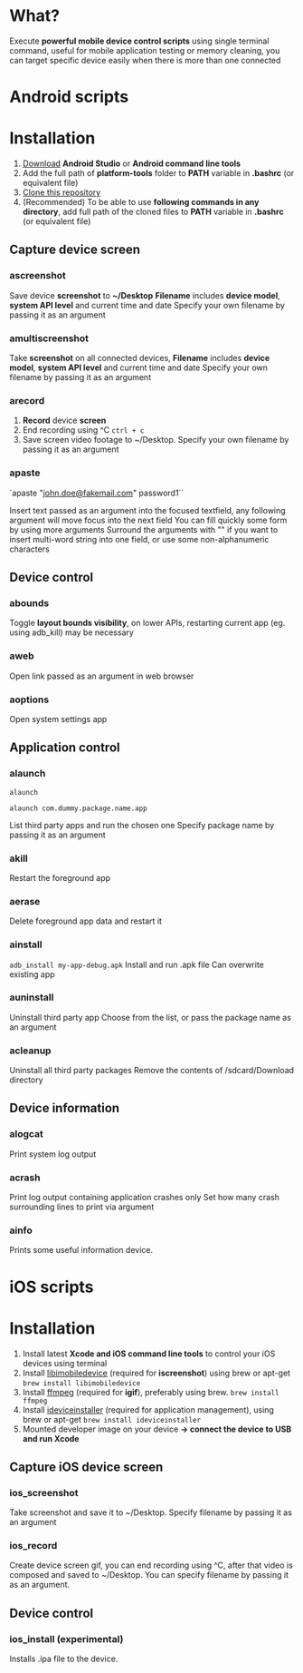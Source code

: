 # What?
Execute **powerful mobile device control scripts** using single terminal command, useful for mobile application testing or memory cleaning, you can target specific device easily when there is more than one connected

# Android scripts

# Installation
1. [Download](https://developer.android.com/studio/ "Android Studio") **Android Studio** or **Android command line tools**
2. Add the full path of **platform-tools** folder to **PATH** variable in **.bashrc** (or equivalent file)
3. [Clone this repository](https://github.com/IntergalacticPenguin/adb-shortcuts.git "Clone")
4. (Recommended) To be able to use **following commands in any directory**, add full path of the cloned files to **PATH** variable in **.bashrc** (or equivalent file)

## Capture device screen

### ascreenshot
Save device **screenshot** to **~/Desktop**
**Filename** includes **device model**, **system API level** and current time and date
Specify your own filename by passing it as an argument

### amultiscreenshot
Take **screenshot** on all connected devices,
**Filename** includes **device model**, **system API level** and current time and date
Specify your own filename by passing it as an argument

### arecord
1. **Record** device **screen**
2. End recording using ^C ``ctrl + c``
3. Save screen video footage to ~/Desktop.
Specify your own filename by passing it as an argument

### apaste
`apaste "john.doe@fakemail.com" password1``

Insert text passed as an argument into the focused textfield, any following argument will move focus into the next field
You can fill quickly some form by using more arguments
Surround the arguments with "" if you want to insert multi-word string into one field, or use some non-alphanumeric characters

## Device control

### abounds
Toggle **layout bounds visibility**, on lower APIs, restarting current app (eg. using adb_kill) may be necessary

### aweb
Open link passed as an argument in web browser

### aoptions
Open system settings app

## Application control

### alaunch
``alaunch``

``alaunch com.dummy.package.name.app``

List third party apps and run the chosen one
Specify package name by passing it as an argument

### akill
Restart the foreground app

### aerase
Delete foreground app data and restart it

### ainstall
``adb_install my-app-debug.apk``
Install and run .apk file
Can overwrite existing app

### auninstall
Uninstall third party app
Choose from the list, or pass the package name as an argument

### acleanup
Uninstall all third party packages
Remove the contents of /sdcard/Download directory

## Device information

### alogcat
Print system log output

### acrash
Print log output containing application crashes only
Set how many crash surrounding lines to print via argument

### ainfo
Prints some useful information device.

# iOS scripts

# Installation
1. Install latest **Xcode and iOS command line tools** to control your iOS devices using terminal
2. Install [libimobiledevice](https://github.com/libimobiledevice/libimobiledevice "libimobiledevice") (required for **iscreenshot**) using brew or apt-get ```brew install libimobiledevice```
3. Install [ffmpeg](https://www.ffmpeg.org/ "ffmpeg") (required for **igif**), preferably using brew. ```brew install ffmpeg```
4. Install [ideviceinstaller](https://github.com/libimobiledevice/ideviceinstaller "ideviceinstaller") (required for application management), using brew or apt-get ```brew install ideviceinstaller```
5. Mounted developer image on your device **-> connect the device to USB and run Xcode**

## Capture iOS device screen

### ios_screenshot
Take screenshot and save it to ~/Desktop.
Specify filename by passing it as an argument

### ios_record
Create device screen gif, you can end recording using ^C, after that video is composed and saved to ~/Desktop.
You can specify filename by passing it as an argument.

## Device control
### ios_install (experimental)
Installs .ipa file to the device.
